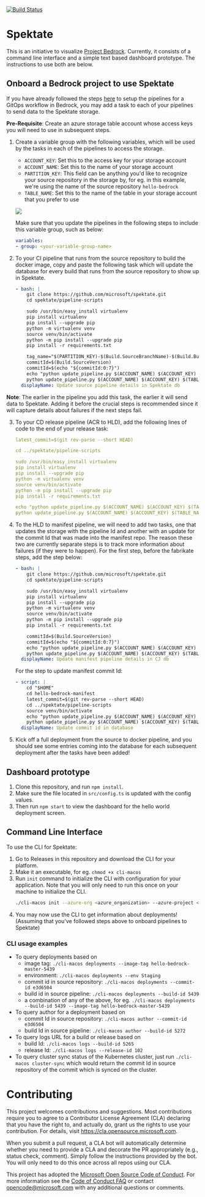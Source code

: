 [![Build Status](https://dev.azure.com/epicstuff/bedrock/_apis/build/status/microsoft.spektate?branchName=master)](https://dev.azure.com/epicstuff/bedrock/_build/latest?definitionId=124&branchName=master)

# Spektate

This is an initiative to visualize [Project Bedrock](https://github.com/microsoft/bedrock). Currently, it consists of a command line interface and a simple text based dashboard prototype. The instructions to use both are below.

##  Onboard a Bedrock project to use Spektate

If you have already followed the steps [here](https://github.com/microsoft/bedrock/tree/master/gitops) to setup the pipelines for a GitOps workflow in Bedrock, you may add a task to each of your pipelines to send data to the Spektate storage. 

**Pre-Requisite**: Create an azure storage table account whose access keys you will need to use in subsequent steps.

1. Create a variable group with the following variables, which will be used by the tasks in each of the pipelines to access the storage. 
    - `ACCOUNT_KEY`: Set this to the access key for your storage account
    - `ACCOUNT_NAME`: Set this to the name of your storage account
    - `PARTITION_KEY`: This field can be anything you'd like to recognize your source repository in the storage by, for eg. in this example, we're using the name of the source repository `hello-bedrock`
    - `TABLE_NAME`: Set this to the name of the table in your storage account that you prefer to use

    ![](./images/variable_group.png)

    Make sure that you update the pipelines in the following steps to include this variable group, such as below: 
    ```yaml
    variables:
    - group: <your-variable-group-name>
    ```
2. To your CI pipeline that runs from the source repository to build the docker image, copy and paste the following task which will update the database for every build that runs from the source repository to show up in Spektate.

    ```yaml
    - bash: |
        git clone https://github.com/microsoft/spektate.git
        cd spektate/pipeline-scripts

        sudo /usr/bin/easy_install virtualenv
        pip install virtualenv 
        pip install --upgrade pip
        python -m virtualenv venv
        source venv/bin/activate
        python -m pip install --upgrade pip
        pip install -r requirements.txt

        tag_name="$(PARTITION_KEY)-$(Build.SourceBranchName)-$(Build.BuildId)"
        commitId=$(Build.SourceVersion)
        commitId=$(echo "${commitId:0:7}")
        echo "python update_pipeline.py $(ACCOUNT_NAME) $(ACCOUNT_KEY) $(TABLE_NAME) $(PARTITION_KEY) p1 $(Build.BuildId) imageTag $tag_name commitId $commitId service $(Build.Repository.Name)"
        python update_pipeline.py $(ACCOUNT_NAME) $(ACCOUNT_KEY) $(TABLE_NAME) $(PARTITION_KEY) p1 $(Build.BuildId) imageTag $tag_name commitId $commitId service $(Build.Repository.Name)
      displayName: Update source pipeline details in Spektate db
    ```

**Note**: The earlier in the pipeline you add this task, the earlier it will send data to Spektate. Adding it before the crucial steps is recommended since it will capture details about failures if the next steps fail.

3. To your CD release pipeline (ACR to HLD), add the following lines of code to the end of your release task: 

    ```yaml
    latest_commit=$(git rev-parse --short HEAD)

    cd ../spektate/pipeline-scripts

    sudo /usr/bin/easy_install virtualenv
    pip install virtualenv 
    pip install --upgrade pip
    python -m virtualenv venv
    source venv/bin/activate
    python -m pip install --upgrade pip
    pip install -r requirements.txt

    echo "python update_pipeline.py $(ACCOUNT_NAME) $(ACCOUNT_KEY) $(TABLE_NAME) $(PARTITION_KEY) imageTag $(Build.BuildId) p2 $(Release.ReleaseId) hldCommitId $latest_commit env $(Release.EnvironmentName)"
    python update_pipeline.py $(ACCOUNT_NAME) $(ACCOUNT_KEY) $(TABLE_NAME) $(PARTITION_KEY) imageTag $(Build.BuildId) p2 $(Release.ReleaseId) hldCommitId $latest_commit env $(Release.EnvironmentName)
    ```

4. To the HLD to manifest pipeline, we will need to add two tasks, one that updates the storage with the pipeline Id and another with an update for the commit Id that was made into the manifest repo. The reason these two are currently separate steps is to track more information about failures (if they were to happen). For the first step, before the fabrikate steps, add the step below:

    ```yaml
    - bash: |
        git clone https://github.com/microsoft/spektate.git
        cd spektate/pipeline-scripts

        sudo /usr/bin/easy_install virtualenv
        pip install virtualenv 
        pip install --upgrade pip
        python -m virtualenv venv
        source venv/bin/activate
        python -m pip install --upgrade pip
        pip install -r requirements.txt

        commitId=$(Build.SourceVersion)
        commitId=$(echo "${commitId:0:7}")
        echo "python update_pipeline.py $(ACCOUNT_NAME) $(ACCOUNT_KEY) $(TABLE_NAME) $(PARTITION_KEY) hldCommitId $commitId p3 $(Build.BuildId)"
        python update_pipeline.py $(ACCOUNT_NAME) $(ACCOUNT_KEY) $(TABLE_NAME) $(PARTITION_KEY) hldCommitId $commitId p3 $(Build.BuildId)
      displayName: Update manifest pipeline details in CJ db
    ```

    For the step to update manifest commit Id:
    ```yaml
    - script: |
        cd "$HOME"
        cd hello-bedrock-manifest
        latest_commit=$(git rev-parse --short HEAD)
        cd ../spektate/pipeline-scripts
        source venv/bin/activate
        echo "python update_pipeline.py $(ACCOUNT_NAME) $(ACCOUNT_KEY) $(TABLE_NAME) $(PARTITION_KEY) p3 $(Build.BuildId) manifestCommitId $latest_commit"
        python update_pipeline.py $(ACCOUNT_NAME) $(ACCOUNT_KEY) $(TABLE_NAME) $(PARTITION_KEY) p3 $(Build.BuildId) manifestCommitId $latest_commit
      displayName: Update commit id in database
      ```

5. Kick off a full deployment from the source to docker pipeline, and you should see some entries coming into the database for each subsequent deployment after the tasks have been added! 

## Dashboard prototype

1. Clone this repository, and run `npm install`. 
2. Make sure the file located in `src/config.ts` is updated with the config values. 
3. Then run `npm start` to view the dashboard for the hello world deployment screen.

## Command Line Interface

To use the CLI for Spektate:
1. Go to Releases in this repository and download the CLI for your platform.
2. Make it an executable, for eg. `chmod +x cli-macos`
3. Run `init` command to initialize the CLI with configuration for your application. Note that you will only need to run this once on your machine to initialize the CLI. 
    ```bash
    ./cli-macos init --azure-org <azure_organization> --azure-project <azure_project> --docker-pipeline-id <docker_to_HLD_pipeline_ID> --manifest <manifest_repo_name> --github-manifest-username <github_manifest_repo_username_if_using_github> --hld-pipeline-id <hld_to_manifest_pipeline_ID> --src-pipeline-id <src_to_docker_pipeline_ID> --storage-account-key <storage_account_key> --storage-account-name <storage_account_name> --storage-partition-key <storage_account_partition_key> --storage-table-name <storage_table_name>
    ```
4. You may now use the CLI to get information about deployments! (Assuming that you've followed steps above to onboard pipelines to Spektate)

### CLI usage examples

- To query deployments based on
    - image tag: `./cli-macos deployments --image-tag hello-bedrock-master-5439`
    - environment: `./cli-macos deployments --env Staging`
    - commit id in source repository: `./cli-macos deployments --commit-id e3d6504`
    - build id in source pipeline: `./cli-macos deployments --build-id 5439`
    - a combination of any of the above, for eg. `./cli-macos deployments --build-id 5439 --image-tag hello-bedrock-master-5439`
- To query author for a deployment based on
    - commit Id in source repository: `./cli-macos author --commit-id e3d6504`
    - build Id in source pipeline: `./cli-macos author --build-id 5272`
- To query logs URL for a build or release based on
    - build Id: `./cli-macos logs --build-id 5265`
    - release Id: `./cli-macos logs --release-id 102` 
- To query cluster sync status of the Kubernetes cluster, just run `./cli-macos cluster-sync` which would return the commit Id in source repository of the commit which is synced on the cluster.

# Contributing

This project welcomes contributions and suggestions.  Most contributions require you to agree to a
Contributor License Agreement (CLA) declaring that you have the right to, and actually do, grant us
the rights to use your contribution. For details, visit https://cla.opensource.microsoft.com.

When you submit a pull request, a CLA bot will automatically determine whether you need to provide
a CLA and decorate the PR appropriately (e.g., status check, comment). Simply follow the instructions
provided by the bot. You will only need to do this once across all repos using our CLA.

This project has adopted the [Microsoft Open Source Code of Conduct](https://opensource.microsoft.com/codeofconduct/).
For more information see the [Code of Conduct FAQ](https://opensource.microsoft.com/codeofconduct/faq/) or
contact [opencode@microsoft.com](mailto:opencode@microsoft.com) with any additional questions or comments.
